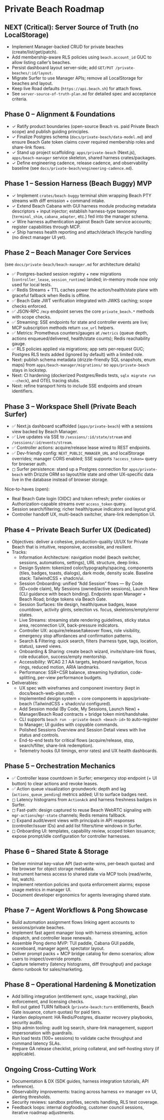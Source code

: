 # Private Beach Roadmap

## NEXT (Critical): Server Source of Truth (no LocalStorage)
- Implement Manager-backed CRUD for private beaches (create/list/get/patch).
- Add membership-aware RLS policies using `beach.account_id` GUC to allow listing caller’s beaches.
- Persist dashboard layout server-side; add `GET/PUT /private-beaches/:id/layout`.
- Migrate Surfer to use Manager APIs; remove all LocalStorage for beaches and layout.
- Keep live Road defaults (`https://api.beach.sh`) for attach flows.
- See `server-source-of-truth-plan.md` for detailed spec and acceptance criteria.

## Phase 0 – Alignment & Foundations
- ✓ Ratify product boundaries (open-source Beach vs. paid Private Beach scope) and publish guiding principles.
- ✓ Finalize Postgres schema (`docs/private-beach/data-model.md`) and ensure Beach Gate token claims cover required membership roles and share-link flows.
- ✓ Stand up project scaffolding: `apps/private-beach` (Next.js), `apps/beach-manager` service skeleton, shared harness crates/packages.
- ✓ Define engineering cadence, release cadence, and observability baseline (see `docs/private-beach/engineering-cadence.md`).

## Phase 1 – Session Harness (Beach Buggy) MVP
- ✓ Implement `crates/beach-buggy` terminal shim wrapping Beach PTY streams with diff emission + command intake.
- ✓ Extend Beach Cabana with GUI harness module producing metadata descriptors + input injector; establish harness-type taxonomy (`terminal_shim`, `cabana_adapter`, etc.) fed into the manager schema.
- ✓ Wire harness authentication against Beach Gate service accounts; register capabilities through MCP.
- ✓ Ship harness health reporting and attach/detach lifecycle handling (no direct manager UI yet).

## Phase 2 – Beach Manager Core Services
(see `docs/private-beach/beach-manager.md` for architecture details)
- ✅ Postgres-backed session registry + new migrations (`controller_lease`, `session_runtime`) landed; in-memory mode now only used for local tests.
- ✅ Redis Streams + TTL caches power the action/health/state plane with graceful fallback when Redis is offline.
- ✅ Beach Gate JWT verification integrated with JWKS caching; scope checks enforced.
- ✅ JSON-RPC `/mcp` endpoint serves the core `private_beach.*` methods with scope checks.
- ✅ Streaming: SSE endpoints for state and controller events are live; MCP subscription methods return `sse_url` helpers.
- ✅ Metrics: Prometheus counters/gauges at `/metrics` (queue depth, actions enqueued/delivered, health/state counts); Redis reachability gauge.
- ✅ RLS policies applied via migrations; app sets per-request GUC; Postgres RLS tests added (ignored by default) with a limited role.
- Next: publish schema metadata (drizzle-friendly SQL snapshots, enum maps) from `apps/beach-manager/migrations/` so `apps/private-beach` stays in lockstep.
- Next: CI hardening (dockerized Postgres/Redis tests, `sqlx migrate run --check`), and OTEL tracing stubs.
- Next: refine transport hints to include SSE endpoints and stream identifiers.

## Phase 3 – Workspace Shell (Private Beach Surfer)
- ✅ Next.js dashboard scaffolded (`apps/private-beach`) with a sessions view backed by Beach Manager.
- ✅ Live updates via SSE to `/sessions/:id/state/stream` and `/sessions/:id/events/stream`.
- ✅ Controller actions: acquire/release lease wired to REST endpoints.
- ✅ Dev-friendly config: `NEXT_PUBLIC_MANAGER_URL` and localStorage overrides; manager CORS enabled; SSE supports `?access_token=` query for browser auth.
- ◻ Surfer persistence: stand up a Postgres connection for `apps/private-beach` with Drizzle ORM so layout/tile state and other UX-specific data live in the database instead of browser storage.

Nice-to-haves (open):
- Real Beach Gate login (OIDC) and token refresh; prefer cookies or Authorization-capable streams over `access_token` query.
- Session search/filtering; richer health/queue indicators and layout grid.
- Controller handoff UX, multi-beach switcher, share-link redemption UI.

## Phase 4 – Private Beach Surfer UX (Dedicated)
- Objectives: deliver a cohesive, production-quality UI/UX for Private Beach that is intuitive, responsive, accessible, and resilient.
- Tracks:
  - Information Architecture: navigation model (beach switcher, sessions, automations, settings), URL structure, deep links.
  - Design System: tokenized color/typography/spacing, components (tiles, badges, toasts, dialogs), dark mode, density scale. Baseline stack: TailwindCSS + shadcn/ui.
  - Session Onboarding: unified “Add Session” flows — By Code (ID+code claim), My Sessions (owned/active sessions), Launch New (CLI guidance with beach binding). Endpoints span Manager + Beach Road; bridge tokens via Beach Gate.
  - Session Surfaces: tile design, health/queue badges, lease countdown, activity glints, selection vs. focus, skeletons/empty/error states.
  - Live Streams: streaming state rendering guidelines, sticky status area, reconnection UX, back-pressure indicators.
  - Controller UX: acquire/release/takeover flows, role visibility, emergency stop affordances and confirmation patterns.
  - Search & Filtering: quick search, filters (harness type, tags, location, status), saved views.
  - Onboarding & Sharing: create beach wizard, invite/share-link flows, role education, success/empty mentorship.
  - Accessibility: WCAG 2.1 AA targets, keyboard navigation, focus rings, reduced motion, ARIA landmarks.
  - Performance: SSR+CSR balance, streaming hydration, code-splitting, per-view performance budgets.
- Deliverables:
  - UX spec with wireframes and component inventory (kept in docs/beach-web-plan.md).
  - Implemented design system + core components in apps/private-beach (TailwindCSS + shadcn/ui configured).
  - Add Session modal (By Code, My Sessions, Launch New) + Manager/Beach Road contracts + bridge token mint/handshake.
  - CLI supports `beach run --private-beach <beach-id>` to auto-register to Manager; UI guides with copyable commands.
  - Polished Sessions Overview and Session Detail views with live status and controls.
  - End-to-end tests for critical flows (acquire/release, stop, search/filter, share-link redemption).
  - Telemetry hooks (UI timings, error rates) and UX health dashboards.

## Phase 5 – Orchestration Mechanics
- ✅ Controller lease countdown in Surfer; emergency stop endpoint (+ UI button) to clear actions and revoke leases.
- ✅ Action queue visualization groundwork: depth and lag (`actions_queue_pending`) metrics added; UI to surface badges next.
- ◻ Latency histograms from `ActionAck` and harness freshness badges in Surfer.
- ◻ Fast-path: design captured to reuse Beach WebRTC signaling with `mgr-actions`/`mgr-state` channels; Redis remains fallback.
- ◻ Expand audit/event views with principals in API responses (controller/issuer IDs) and add list filters/time windows in Surfer.
- ◻ Onboarding UI: templates, capability review, scoped token issuance; expose prompt/idle configuration for controller harnesses.

## Phase 6 – Shared State & Storage
- Deliver minimal key-value API (last-write-wins, per-beach quotas) and file browser for object storage metadata.
- Instrument harness access to shared state via MCP tools (read/write, list, watch).
- Implement retention policies and quota enforcement alarms; expose usage metrics in manager UI.
- Document developer ergonomics for agents leveraging shared state.

## Phase 7 – Agent Workflows & Pong Showcase
- Build automation assignment flows linking agent accounts to sessions/private beaches.
- Implement fast agent manager loop with harness streaming, action dispatch, and controller lease renewals.
- Assemble Pong demo MVP: TUI paddle, Cabana GUI paddle, scoreboard, manager agent, spectator layout.
- Deliver prompt packs + MCP bridge catalog for demo scenarios; allow users to inspect/override prompts.
- Capture telemetry (latency histograms, diff throughput) and package demo runbook for sales/marketing.

## Phase 8 – Operational Hardening & Monetization
- Add billing integration (entitlement sync, usage tracking), plan enforcement, and licensing checks.
- Roll out gated TURN fallback (`private-beach:turn` entitlements, Beach Gate issuance, coturn quotas) for paid tiers.
- Harden deployment: HA Redis/Postgres, disaster recovery playbooks, security audits.
- Ship admin tooling: audit log search, share-link management, support impersonation with guardrails.
- Run load tests (100+ sessions) to validate cache throughput and command latency SLAs.
- Prepare GA release checklist, pricing collateral, and self-hosting story (if applicable).

## Ongoing Cross-Cutting Work
- Documentation & DX (SDK guides, harness integration tutorials, API reference).
- Observability improvements: tracing across harness ↔ manager ↔ UI, alerting thresholds.
- Security reviews: sandbox profiles, secrets handling, RLS test coverage.
- Feedback loops: internal dogfooding, customer council sessions, iterative roadmap adjustments.
